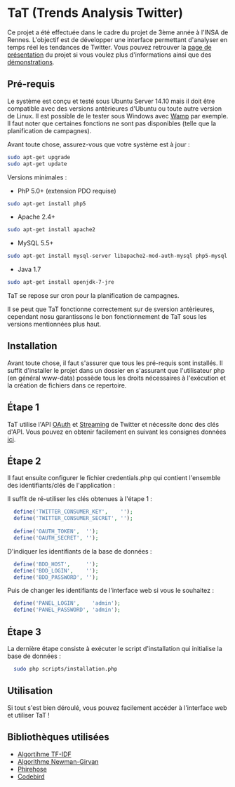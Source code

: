 TaT (Trends Analysis Twitter)
=========================

Ce projet a été effectuée dans le cadre du projet de 3ème année à l'INSA de Rennes.
L'objectif est de développer une interface permettant d'analyser en temps réel les tendances de Twitter.
Vous pouvez retrouver la [page de présentation](http://trends-analysis-twitter.tk/) du projet si vous voulez plus d'informations ainsi que des [démonstrations](http://trends-analysis-twitter.tk/panel/).

Pré-requis
----------

Le système est conçu et testé sous Ubuntu Server 14.10 mais il doit être compatible avec des versions antèrieures d'Ubuntu ou toute autre version de Linux.
Il est possible de le tester sous Windows avec [Wamp](http://www.wampserver.com/) par exemple. Il faut noter que certaines fonctions ne sont pas disponibles (telle que la planification de campagnes).

Avant toute chose, assurez-vous que votre système est à jour :
```bash
sudo apt-get upgrade
sudo apt-get update
```


Versions minimales :

- PhP 5.0+ (extension PDO requise)
```bash
sudo apt-get install php5
```

- Apache 2.4+
```bash
sudo apt-get install apache2
```

- MySQL 5.5+
```bash
sudo apt-get install mysql-server libapache2-mod-auth-mysql php5-mysql
```

- Java 1.7
```bash
sudo apt-get install openjdk-7-jre
```

TaT se repose sur cron pour la planification de campagnes.

Il se peut que TaT fonctionne correctement sur de sversion antèrieures, cependant nosu garantissons le bon fonctionnement de TaT sous les versions mentionnées plus haut.

Installation
------------

Avant toute chose, il faut s'assurer que tous les pré-requis sont installés.
Il suffit d'installer le projet dans un dossier en s'assurant que l'utilisateur php (en général www-data) possède tous les droits nécessaires à l'exécution et la création de fichiers dans ce repertoire.

Étape 1
-------

TaT utilise l'API [OAuth](https://dev.twitter.com/oauth) et [Streaming](https://dev.twitter.com/streaming/overview) de Twitter et nécessite donc des clés d'API. Vous pouvez en obtenir facilement en suivant les consignes données [ici](https://themepacific.com/how-to-generate-api-key-consumer-token-access-key-for-twitter-oauth/994/).

Étape 2
-------

Il faut ensuite configurer le fichier credentials.php qui contient l'ensemble des identifiants/clés de l'application :

Il suffit de ré-utiliser les clés obtenues à l'étape 1 :
```php
  define('TWITTER_CONSUMER_KEY',    '');
  define('TWITTER_CONSUMER_SECRET', '');
	
  define('OAUTH_TOKEN',  '');
  define('OAUTH_SECRET', '');
```

D'indiquer les identifiants de la base de données :
```php
  define('BDD_HOST',     '');
  define('BDD_LOGIN',    '');
  define('BDD_PASSWORD', '');
```

Puis de changer les identifiants de l'interface web si vous le souhaitez :
```php
  define('PANEL_LOGIN',    'admin');
  define('PANEL_PASSWORD', 'admin');
```

Étape 3
-------

La dernière étape consiste à exécuter le script d'installation qui initialise la base de données :
```bash
  sudo php scripts/installation.php
```

Utilisation
-----------

Si tout s'est bien déroulé, vous pouvez facilement accéder à l'interface web et utiliser TaT !

Bibliothèques utilisées
-----------------------

- [Algortihme TF-IDF](https://github.com/valent141/trends-analysis-twitter-tfidf)
- [Algorithme Newman-Girvan](https://github.com/ElyKar/Trends-Analysis)
- [Phirehose](https://github.com/fennb/phirehose)
- [Codebird](https://github.com/jublonet/codebird-php)
